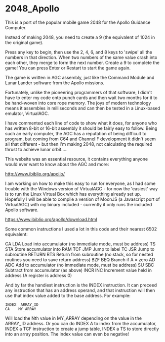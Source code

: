 # 2048_Apollo

This is a port of the popular mobile game 2048 for the Apollo Guidance Computer.

Instead of making 2048, you need to create a 9 (the equivalent of 1024 in the original game).

Press any key to begin, then use the 2, 4, 6, and 8 keys to 'swipe' all the numbers in that direction. When two numbers of the same value crash into each other, they merge to form the next number. Create a 9 to complete the game! You can press Enter or Restart to start the game again.


The game is written in AGC assembly, just like the Command Module and Lunar Lander software from the Apollo missions.

Fortunately, unlike the pioneering programmers of that software, I didn't have to enter my code onto punch cards and then wait two months for it to be hand-woven into core rope memory. The joys of modern technology means it assembles in milliseconds and can then be tested in a Linux-based emulator, VirtualAGC. 

I have commented each line of code to show what it does, for anyone who has written 8-bit or 16-bit assembly it should be fairly easy to follow. Being such an early computer, the AGC has a reputation of being difficult to program, but coming from C64 and Channel F development it didn't seem all that different - but then I'm making 2048, not calculating the required thrust to achieve lunar orbit.....

This website was an essential resource, it contains everything anyone would ever want to know about the AGC and more:

http://www.ibiblio.org/apollo/

I am working on how to make this easy to run for everyone, as I had some trouble with the Windows version of VirtualAGC - for now the 'easiest' way is to run the Linux Virtual Box which has everything already set up. Hopefully I will be able to compile a version of MoonJS (a Javascript port of VirtualAGC) with my binary included - currently it only runs the included Apollo software.

https://www.ibiblio.org/apollo/download.html


Some common instructions I used a lot in this code and their nearest 6502 equivalent:

CA      LDA   Load into accumulator (no immediate mode, must be address)
TS      STA   Store accumulator into RAM
TCF     JMP   Jump to label
TC      JSR   Jump to subroutine
RETURN  RTS   Return from subroutine (no stack, so for nested routines you need to save return address)
BZF     BEQ   Branch if A = zero
AD      ADC   Add to accumulator (no immediate mode, must be address)
SU      SBC   Subtract from accumulator (as above)
INCR    INC   Increment value held in address (A register is address 0)

And by far the handiest instruction is the INDEX instruction. It can preceed any instruction that has an address operand, and that instruction will then use that index value added to the base address. For example:

    INDEX  ARRAY_ID
    CA    MY_ARRAY

Will load the Nth value in MY_ARRAY depending on the value in the ARRAY_ID address. Or you can do INDEX A to index from the accumulator, INDEX a TCF instruction to create a jump table, INDEX a TS to store directly into an array position. The index value can even be negative!




